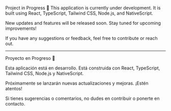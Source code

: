 Project in Progress 🚀
This application is currently under development. It is built using React, TypeScript, Tailwind CSS, Node.js, and NativeScript.

New updates and features will be released soon. Stay tuned for upcoming improvements!

If you have any suggestions or feedback, feel free to contribute or reach out.


-----------------------------------------------------------------------------------------------------------------------------------------------------------------------------------------

Proyecto en Progreso 🚀


Esta aplicación está en desarrollo. Está construida con React, TypeScript, Tailwind CSS, Node.js y NativeScript.

Próximamente se lanzarán nuevas actualizaciones y mejoras. ¡Estén atentos!

Si tienes sugerencias o comentarios, no dudes en contribuir o ponerte en contacto.

